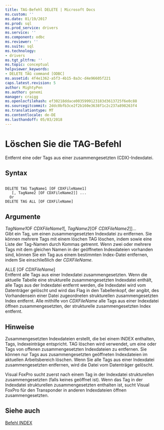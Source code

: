 ```yaml
---
title: TAG-Befehl DELETE | Microsoft Docs
ms.custom: ''
ms.date: 01/19/2017
ms.prod: sql
ms.prod_service: drivers
ms.service: ''
ms.component: odbc
ms.reviewer: ''
ms.suite: sql
ms.technology:
- drivers
ms.tgt_pltfrm: ''
ms.topic: conceptual
helpviewer_keywords:
- DELETE TAG command [ODBC]
ms.assetid: 4f4e1362-a5f3-4b15-8a3c-d4e96605f221
caps.latest.revision: 5
author: MightyPen
ms.author: genemi
manager: craigg
ms.openlocfilehash: ef30218ddace0035999123183d3613725f6e0c88
ms.sourcegitcommit: 2ddc0bfb3ce2f2b160e3638f1c2c237a898263f4
ms.translationtype: MT
ms.contentlocale: de-DE
ms.lasthandoff: 05/03/2018
---
```

# <a name="delete-tag-command"></a>Löschen Sie die TAG-Befehl
Entfernt eine oder Tags aus einer zusammengesetzten (CDX)-Indexdatei.  
  
## <a name="syntax"></a>Syntax  
  
```  
  
DELETE TAG TagName1 [OF CDXFileName1]  
   [, TagName2 [OF CDXFileName2]] ...  
  Or   
DELETE TAG ALL [OF CDXFileName]  
```  
  
## <a name="arguments"></a>Argumente  
 *TagName1*OF *CDXFileName1*[, *TagName2*[OF *CDXFileName2*]]...  
 Gibt ein Tag, um einen zusammengesetzten Indexdatei zu entfernen. Sie können mehrere Tags mit einem löschen TAG löschen, indem sowie eine Liste der Tag-Namen durch Kommas getrennt. Wenn zwei oder mehrere Tags mit dem gleichen Namen in der geöffneten Indexdateien vorhanden sind, können Sie ein Tag aus einem bestimmten Index-Datei entfernen, indem Sie einschließlich der *CDXFileName*.  
  
 ALLE [OF *CDXFileName*]  
 Entfernt alle Tags aus einer Indexdatei zusammengesetzten. Wenn die aktuelle Tabelle eine strukturelle zusammengesetzten Indexdatei enthält, alle Tags aus der Indexdatei entfernt werden, die Indexdatei wird vom Datenträger gelöscht und wird das Flag in den Tabellenkopf, der angibt, des Vorhandensein einer Datei zugeordneten strukturellen zusammengesetzten Index entfernt. Alle mithilfe von *CDXFileName* alle Tags aus einer Indexdatei öffnen zusammengesetzten, der strukturelle zusammengesetzten Index entfernt.  
  
## <a name="remarks"></a>Hinweise  
 Zusammengesetzten Indexdateien erstellt, die bei einem INDEX enthalten, Tags, Indexeinträge entspricht. TAG löschen wird verwendet, um eine oder Tags von offenen zusammengesetzten Indexdateien zu entfernen. Sie können nur Tags aus zusammengesetzten geöffneten Indexdateien im aktuellen Arbeitsbereich löschen. Wenn Sie alle Tags aus einer Indexdatei zusammengesetzten entfernen, wird die Datei vom Datenträger gelöscht.  
  
 Visual FoxPro sucht zuerst nach einem Tag in der Indexdatei strukturellen zusammengesetzten (falls keines geöffnet ist). Wenn das Tag in der Indexdatei strukturellen zusammengesetzten enthalten ist, sucht Visual FoxPro für den Transponder in anderen Indexdateien öffnen zusammengesetzten.  
  
## <a name="see-also"></a>Siehe auch  
 [Befehl INDEX](../../odbc/microsoft/index-command.md)
